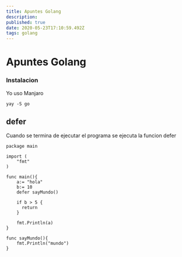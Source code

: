 ```yaml
---
title: Apuntes Golang
description: 
published: true
date: 2020-05-23T17:10:59.492Z
tags: golang
---
```


# Apuntes Golang


### Instalacion

Yo uso Manjaro
```bash=
yay -S go
```





## defer

Cuando se termina de ejecutar el programa se ejecuta la funcion defer

```go=
package main

import (
	"fmt"
)

func main(){
	a:= "hola"
	b:= 10
	defer sayMundo()

	if b > 5 {
	  return
	}
  
	fmt.Println(a)
}

func sayMundo(){
	fmt.Println("mundo")
}
```
